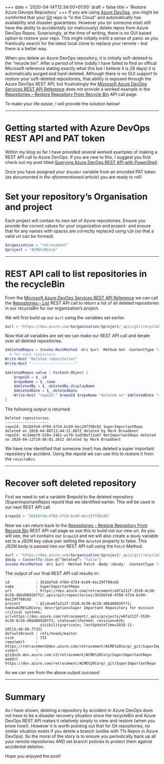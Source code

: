 +++
date = '2020-04-14T12:34:00+01:00'
draft = false
title = 'Restore Azure Devops Repository'
+++
If you are using [Azure DevOps](https://azure.microsoft.com/en-gb/services/devops/), you might be comforted that your [Git](https://git-scm.com/) repo is “in the Cloud” and automatically has availability and disaster guarantees. However you (or someone else) still have the ability to accidentally (or maliciously) delete repos from Azure DevOps Repos. Surprisingly, at the time of writing, there is no GUI based option to restore your repo. This might initially instill a sense of panic as you frantically search for the latest local clone to replace your remote – but there is a better way.

When you delete an Azure DevOps repository, it is initially soft-deleted to the “recycle bin”. After a period of time (oddly I have failed to find an offical Microsoft reference stating exactly what this but I believe it is 28 days) it is automatically purged and hard-deleted. Although there is no GUI support to restore your soft-deleted repositories, that ability is exposed through the Azure DevOps REST API, but frustratingly the [Microsoft Azure DevOps Services REST API Reference](https://docs.microsoft.com/en-us/rest/api/azure/devops/?view=azure-devops-rest-6.0) does not provide a worked example in the [Repositories – Restore Repository From Recycle Bin](https://docs.microsoft.com/en-us/rest/api/azure/devops/git/repositories/restore%20repository%20from%20recycle%20bin?view=azure-devops-rest-5.1) API call page.

To make your life easier, I will provide the solution below!

---

# Getting started with Azure DevOps REST API and PAT token

Within my blog so far I have provided several worked examples of making a REST API call to Azure DevOps. If you are new to this, I suggest you first check out my post titled [Querying Azure DevOps REST API with PowerShell](/posts/2020/03/11/querying-azure-devops-rest-api-with-powershell).

Once you have assigned your `$header` variable from an encoded PAT token (_as documented in the aforementioned article_) you are ready to roll!

# Set your repository’s Organisation and project
Each project will contain its own set of Azure repositories. Ensure you provide the correct values for your organization and project- and ensure that for any names with spaces are correctly replaced using `%20` (so that a valid url can be formed).

```powershell
$organization = "retracement"
$project = "ACME%20Corp"
```
---

# REST API call to list repositories in the recycleBin
From the [Microsoft Azure DevOps Services REST API Reference](https://docs.microsoft.com/en-us/rest/api/azure/devops/?view=azure-devops-rest-6.0) we can call the [Repositories – List](https://docs.microsoft.com/en-us/rest/api/azure/devops/git/repositories/list?view=azure-devops-rest-5.1) REST API call to return a list of all deleted repositories in our recycleBin for our organization’s project.

We will first build up our `$url` using the variables set earlier.

```powershell
$url = "https://dev.azure.com/$organization/$project/_apis/git/recycleBin/repositories?api-version=5.1-preview.1"
```

Now that all variables are set we can make our REST API call and iterate over all deleted repositories.

```powershell
$deletedRepos = Invoke-RestMethod -Uri $url -Method Get -ContentType "application/json" -Headers $header
  # for each repository
Write-Host "Deleted repositories"
Write-Host "--------------------"
 
$deletedRepos.value | ForEach-Object {
    $repoId = $_.id
    $repoName = $_.name
    $deletedBy = $_.deletedBy.displayName
    $deletedDate = $_.deletedDate
    Write-Host "repoId:" $repoId $repoName "deleted on" $deletedDate "deleted by" $deletedBy
}
```

The following output is returned:

```text
Deleted repositories
--------------------
repoId: 3b1bbfe0-470d-4724-bc69-6ec29ff88cb5 SuperImportantRepo deleted on 2020-04-08T13:44:21.807Z deleted by Mark Broadbent
repoId: 4c3abef0-520a-2461-ac70-1ad30ef11ab7 NotImportantRepo deleted on 2020-04-12T10:00:01.201Z deleted by Mark Broadbent
```

We have now identified that someone (me!) has deleted a super important repository by accident. Using the repoId we can use this to restore it from the `recycleBin`.

---

# Recover soft deleted repository

First we need to set a variable $repoId to the deleted repository (SuperImportantRepo) repoId that we identified earlier. This will be used in our next REST API call.

```powershell
$repoId = "3b1bbfe0-470d-4724-bc69-6ec29ff88cb5"
```

Now we can return back to the [Repositories – Restore Repository From Recycle Bin](https://docs.microsoft.com/en-us/rest/api/azure/devops/git/repositories/restore%20repository%20from%20recycle%20bin?view=azure-devops-rest-5.1) REST API call page as use this to build out our new url. As you will see, the url contains our `$repoId` and we will also create a `$body` variable set to a JSON key value pair setting the `deleted` property to false. This JSON body is passed into our REST API call using the `Patch` Method.

```powershell
$url = "https://dev.azure.com/$organization/$project/_apis/git/recycleBin/repositories/" + $repoId +"?api-version=5.1-preview.1"
$body = ConvertTo-Json @{“deleted”= "false"}
Invoke-RestMethod -Uri $url -Method Patch -Body ($body) -ContentType "application/json" -Headers $header
```

The output of our final REST API call results in:

```text
id            : 3b1bbfe0-470d-4724-bc69-6ec29ff88cb5
name          : SuperImportantRepo
url           : https://dev.azure.com/retracement/e6fa212f-3520-4c30-8c28-d6bd88926ff2/_apis/git/repositories/3b1bbfe0-470d-4724-bc69-6ec29ff88cb5
project       : @{id=e6fa212f-3520-4c30-8c28-d6bd88926ff2; name=ACME%20Corp; description=Super Important Repository for mission critical systems; url=https://dev.azure.com/retracement/_apis/projects/e6fa212f-3520-4c30-8c28-d6bd88926ff2; state=wellFormed; revision=626; 
                visibility=private; lastUpdateTime=2019-11-20T15:49:09.773Z}
defaultBranch : refs/heads/master
size          : 731
remoteUrl     : https://retracement@dev.azure.com/retracement/ACME%20Corp/_git/SuperImportantRepo
sshUrl        : git@ssh.dev.azure.com:v3/retracement/ACME%20Corp/SuperImportantRepo
webUrl        : https://dev.azure.com/retracement/ACME%20Corp/_git/SuperImportantRepo
```

As we can see from the above output success!

---

# Summary

As I have shown, deleting a repository by accident in Azure DevOps does not have to be a disaster recovery situation since the recycleBin and Azure DevOps REST API makes it relatively simply to view and restore (when you know how!). However it is worth pointing out that for Git repositories, no similar situation exists if you delete a branch (unlike with Tfs Repos in Azure DevOps). So the moral of the story is to ensure you periodically back up all your remote repositories AND set branch policies to protect them against accidental deletion.

Hope you enjoyed the post!